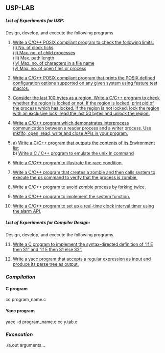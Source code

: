 ## USP-LAB

##### List of Experiments for USP: 
Design, develop, and execute the following programs 

1. [Write a C/C++ POSIX compliant program to check the following limits:   
(i)  No.  of  clock  ticks  
(ii)  Max.  no.  of  child  processes  
(iii)  Max.  path  length  
(iv)  Max.  no.  of characters in a file name   
(v) Max. no. of open files or process](https://github.com/vishnu-dev/USP-LAB/blob/master/1.c)  

2. [Write a C/C++ POSIX compliant program that prints the POSIX defined configuration options 
supported on any given system using feature test macros.](https://github.com/vishnu-dev/USP-LAB/blob/master/2.c) 

3. [Consider the last 100 bytes as a region. Write a C/C++ program to check whether the region is 
locked or not.  If the region is locked, print pid of the process which has locked. If the region is 
not locked, lock the region with an exclusive lock, read the last 50 bytes and unlock the region.](https://github.com/vishnu-dev/USP-LAB/blob/master/3.c)

4.  [Write  a  C/C++  program  which  demonstrates  interprocess  communication  between  a  reader 
process and a writer process. Use mkfifo, open, read, write and close APIs in your program.](https://github.com/vishnu-dev/USP-LAB/blob/master/4.c)

5. a) [Write a C/C++ program that outputs the contents of its Environment list](https://github.com/vishnu-dev/USP-LAB/blob/master/5a.c)  
    b) [Write a C / C++ program to emulate the unix ln command](https://github.com/vishnu-dev/USP-LAB/blob/master/5b.c)
    
6. [Write a C/C++ program to illustrate the race condition.](https://github.com/vishnu-dev/USP-LAB/blob/master/6.c)

7. [Write  a  C/C++  program  that  creates  a  zombie  and  then  calls  system  to  execute  the ps command to verify that the process is zombie.](https://github.com/vishnu-dev/USP-LAB/blob/master/7.c) 

8. [Write a C/C++ program to avoid zombie process by forking twice.](https://github.com/vishnu-dev/USP-LAB/blob/master/8.c)

9. [Write a C/C++ program to implement the system function.](https://github.com/vishnu-dev/USP-LAB/blob/master/9.c)

10. [Write a C/C++ program to set up a real-time clock interval timer using the alarm API.](https://github.com/vishnu-dev/USP-LAB/blob/master/10.c)

##### List  of  Experiments  for  Compiler  Design: 
Design,  develop,  and  execute  the  following 
programs. 

11.  [Write  a  C  program  to  implement  the  syntax-directed definition of “if E then S1” and “if E then  S1  else  S2”.](https://github.com/vishnu-dev/USP-LAB/blob/master/11.c)

12.  [Write a yacc program that accepts a regular expression as input and produce its parse tree as output.](https://github.com/vishnu-dev/USP-LAB/blob/master/12.y)


### *Compilation*

#### C program
cc program_name.c

#### Yacc program
yacc -d program_name.c
cc y.tab.c

### *Excecution*
./a.out arguments...
